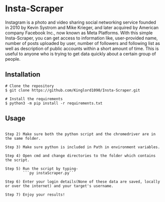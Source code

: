 # Insta-Scraper

Instagram is a photo and video sharing social networking service founded in 2010 by Kevin Systrom and Mike Krieger, and later acquired by American company Facebook Inc., now known as Meta Platforms.
With this simple Insta-Scraper, you can get access to information like, user-provided name, number of posts uploaded by user, number of followers and following list as well as description of public accounts within a short amount of time.
This is useful to anyone who is trying to get data quickly about a certain group of people.


## Installation

```Console
# Clone the repository
$ git clone https://github.com/Kinglord1090/Insta-Scraper.git

# Install the requirements
$ python3 -m pip install -r requirements.txt
```


## Usage

```Step 1) Downlaod the latest version or your specific chrome-version appropraite version of chromedriver from [here](https://chromedriver.chromium.org/downloads).

Step 2) Make sure both the python script and the chromedriver are in the same folder.

Step 3) Make sure python is included in Path in environment variables.

Step 4) Open cmd and change directories to the folder which contains the script.

Step 5) Run the script by typing-
        ```py instaScraper.py```

Step 6) Enter your login details(None of these data are saved, locally or over the internet) and your target's username.

Step 7) Enjoy your results!
```
